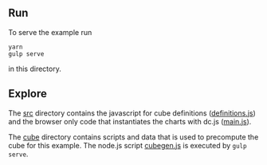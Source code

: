 ## Run
To serve the example run
```
yarn
gulp serve
```
in this directory.

## Explore
The [src](src) directory contains the javascript for cube definitions 
([definitions.js](src/_scripts/definitions.js)) and the browser only code that
instantiates the charts with dc.js ([main.js](src/_scripts/main.js)).

The [cube](cube) directory contains scripts and data that is used to
precompute the cube for this example. The node.js script [cubegen.js](cube/cubegen.js)
is executed by `gulp serve`.

